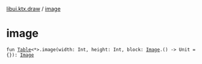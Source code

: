 [libui.ktx.draw](README.md) / [image](image.md)

# image

`fun `[`Table`](../libui.ktx/-table/README.md)`<*>.image(width: Int, height: Int, block: `[`Image`](-image/README.md)`.() -> Unit = {}): `[`Image`](-image/README.md)
